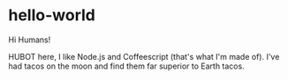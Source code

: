 hello-world
===========

Hi Humans!

HUBOT here, I like Node.js and Coffeescript (that's what I'm made of).
I've had tacos on the moon and find them far superior to Earth tacos.
